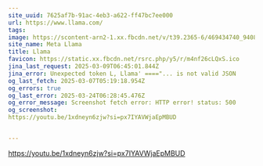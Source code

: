```yaml
---
site_uuid: 7625af7b-91ac-4eb3-a622-ff47bc7ee000
url: https://www.llama.com/
tags: 
image: https://scontent-arn2-1.xx.fbcdn.net/v/t39.2365-6/469434740_940886534071882_1120629007224700925_n.jpg?_nc_cat=109&ccb=1-7&_nc_sid=aa6a2f&_nc_ohc=9V62fU3Dz2UQ7kNvgH_tAzE&_nc_oc=AdhcsYDR8TdVmmtRBKU1MBUuClf6vUVkNIF_Wt2sbnzGZTApi84WEjla0RWz40YMY50&_nc_zt=14&_nc_ht=scontent-arn2-1.xx&_nc_gid=A8ywqQtdd6lE8o0x37bOwxN&oh=00_AYEAFVe9qEr25ei4uEMbhIRWUuTFdiN57uG9HRk5Z04H6w&oe=67D05A95
site_name: Meta Llama
title: Llama
favicon: https://static.xx.fbcdn.net/rsrc.php/y5/r/m4nf26cLQxS.ico
jina_last_request: 2025-03-09T06:45:01.844Z
jina_error: Unexpected token L, Llama' ===="... is not valid JSON
og_last_fetch: 2025-03-07T05:19:18.954Z
og_errors: true
og_last_error: 2025-03-24T06:28:45.476Z
og_error_message: Screenshot fetch error: HTTP error! status: 500
og_screenshot: 
https://youtu.be/1xdneyn6zjw?si=px7IYAVWjaEpMBUD


---
```


https://youtu.be/1xdneyn6zjw?si=px7IYAVWjaEpMBUD

